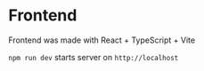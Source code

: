 # Frontend

Frontend was made with React + TypeScript + Vite

`npm run dev` starts server on `http://localhost`
